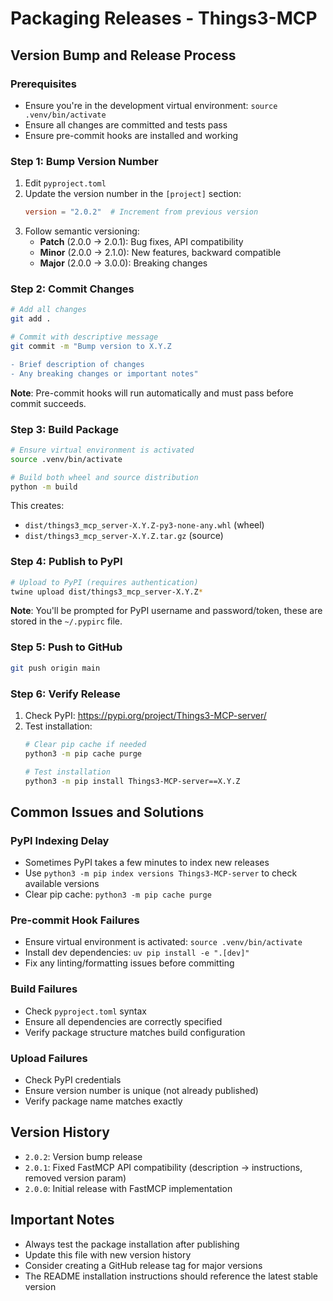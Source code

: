 # Packaging Releases - Things3-MCP

## Version Bump and Release Process

### Prerequisites
- Ensure you're in the development virtual environment: `source .venv/bin/activate`
- Ensure all changes are committed and tests pass
- Ensure pre-commit hooks are installed and working

### Step 1: Bump Version Number
1. Edit `pyproject.toml`
2. Update the version number in the `[project]` section:
   ```toml
   version = "2.0.2"  # Increment from previous version
   ```
3. Follow semantic versioning:
   - **Patch** (2.0.0 → 2.0.1): Bug fixes, API compatibility
   - **Minor** (2.0.0 → 2.1.0): New features, backward compatible
   - **Major** (2.0.0 → 3.0.0): Breaking changes

### Step 2: Commit Changes
```bash
# Add all changes
git add .

# Commit with descriptive message
git commit -m "Bump version to X.Y.Z

- Brief description of changes
- Any breaking changes or important notes"
```

**Note**: Pre-commit hooks will run automatically and must pass before commit succeeds.

### Step 3: Build Package
```bash
# Ensure virtual environment is activated
source .venv/bin/activate

# Build both wheel and source distribution
python -m build
```

This creates:
- `dist/things3_mcp_server-X.Y.Z-py3-none-any.whl` (wheel)
- `dist/things3_mcp_server-X.Y.Z.tar.gz` (source)

### Step 4: Publish to PyPI
```bash
# Upload to PyPI (requires authentication)
twine upload dist/things3_mcp_server-X.Y.Z*
```

**Note**: You'll be prompted for PyPI username and password/token, these are stored in the `~/.pypirc` file.

### Step 5: Push to GitHub
```bash
git push origin main
```

### Step 6: Verify Release
1. Check PyPI: https://pypi.org/project/Things3-MCP-server/
2. Test installation:
   ```bash
   # Clear pip cache if needed
   python3 -m pip cache purge

   # Test installation
   python3 -m pip install Things3-MCP-server==X.Y.Z
   ```

## Common Issues and Solutions

### PyPI Indexing Delay
- Sometimes PyPI takes a few minutes to index new releases
- Use `python3 -m pip index versions Things3-MCP-server` to check available versions
- Clear pip cache: `python3 -m pip cache purge`

### Pre-commit Hook Failures
- Ensure virtual environment is activated: `source .venv/bin/activate`
- Install dev dependencies: `uv pip install -e ".[dev]"`
- Fix any linting/formatting issues before committing

### Build Failures
- Check `pyproject.toml` syntax
- Ensure all dependencies are correctly specified
- Verify package structure matches build configuration

### Upload Failures
- Check PyPI credentials
- Ensure version number is unique (not already published)
- Verify package name matches exactly

## Version History
- `2.0.2`: Version bump release
- `2.0.1`: Fixed FastMCP API compatibility (description → instructions, removed version param)
- `2.0.0`: Initial release with FastMCP implementation

## Important Notes
- Always test the package installation after publishing
- Update this file with new version history
- Consider creating a GitHub release tag for major versions
- The README installation instructions should reference the latest stable version
